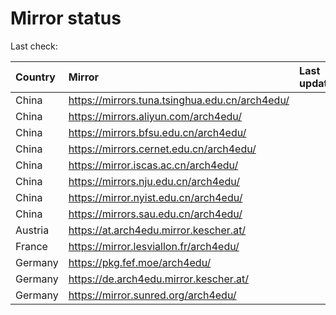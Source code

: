 <script src="./time.js"></script>
# Mirror status
Last check: <script type="text/javascript">localize(1743402870.054239);</script>

|Country|Mirror|Last update|
|:------|:-----|:----------|
|China|https://mirrors.tuna.tsinghua.edu.cn/arch4edu/|<script type="text/javascript">localize(1743359895);</script>|
|China|https://mirrors.aliyun.com/arch4edu/|<script type="text/javascript">localize(1743359895);</script>|
|China|https://mirrors.bfsu.edu.cn/arch4edu/|<script type="text/javascript">localize(1743359895);</script>|
|China|https://mirrors.cernet.edu.cn/arch4edu/|<script type="text/javascript">localize(1743359895);</script>|
|China|https://mirror.iscas.ac.cn/arch4edu/|<script type="text/javascript">localize(1743359895);</script>|
|China|https://mirrors.nju.edu.cn/arch4edu/|<script type="text/javascript">localize(1743316932);</script>|
|China|https://mirror.nyist.edu.cn/arch4edu/|<script type="text/javascript">localize(1743359895);</script>|
|China|https://mirrors.sau.edu.cn/arch4edu/|<script type="text/javascript">localize(1731653531);</script>|
|Austria|https://at.arch4edu.mirror.kescher.at/|<script type="text/javascript">localize(1743359895);</script>|
|France|https://mirror.lesviallon.fr/arch4edu/|<script type="text/javascript">localize(1743359895);</script>|
|Germany|https://pkg.fef.moe/arch4edu/|<script type="text/javascript">localize(1743359895);</script>|
|Germany|https://de.arch4edu.mirror.kescher.at/|<script type="text/javascript">localize(1743359895);</script>|
|Germany|https://mirror.sunred.org/arch4edu/|<script type="text/javascript">localize(1743359895);</script>|

<script src="./tablefilter/tablefilter.js"></script>
<script src="./table.js"></script>